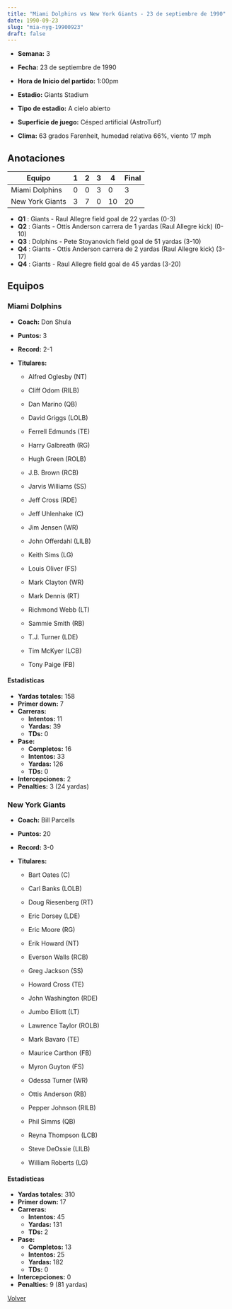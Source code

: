 ```yaml
---
title: "Miami Dolphins vs New York Giants - 23 de septiembre de 1990"
date: 1990-09-23
slug: "mia-nyg-19900923"
draft: false
---
```


* **Semana:** 3
* **Fecha:** 23 de septiembre de 1990

* **Hora de Inicio del partido:** 1:00pm
* **Estadio:** Giants Stadium
* **Tipo de estadio:** A cielo abierto
* **Superficie de juego:** Césped artificial (AstroTurf)
* **Clima:** 63 grados Farenheit, humedad relativa 66%, viento 17 mph





## Anotaciones
| Equipo | 1 | 2 | 3 | 4 | Final |
|--------|---|---|---|---|-------|
| Miami Dolphins  | 0 | 0 | 3 | 0  | 3 |
| New York Giants  | 3 | 7 | 0 | 10  | 20 |
* **Q1** : Giants - Raul Allegre field goal de 22 yardas (0-3)
* **Q2** : Giants - Ottis Anderson carrera de 1 yardas (Raul Allegre kick) (0-10)
* **Q3** : Dolphins - Pete Stoyanovich field goal de 51 yardas (3-10)
* **Q4** : Giants - Ottis Anderson carrera de 2 yardas (Raul Allegre kick) (3-17)
* **Q4** : Giants - Raul Allegre field goal de 45 yardas (3-20)


## Equipos


### Miami Dolphins
* **Coach:** Don Shula
* **Puntos:** 3
* **Record:** 2-1
* **Titulares:** 

  * Alfred Oglesby (NT) 

  * Cliff Odom (RILB) 

  * Dan Marino (QB) 

  * David Griggs (LOLB) 

  * Ferrell Edmunds (TE) 

  * Harry Galbreath (RG) 

  * Hugh Green (ROLB) 

  * J.B. Brown (RCB) 

  * Jarvis Williams (SS) 

  * Jeff Cross (RDE) 

  * Jeff Uhlenhake (C) 

  * Jim Jensen (WR) 

  * John Offerdahl (LILB) 

  * Keith Sims (LG) 

  * Louis Oliver (FS) 

  * Mark Clayton (WR) 

  * Mark Dennis (RT) 

  * Richmond Webb (LT) 

  * Sammie Smith (RB) 

  * T.J. Turner (LDE) 

  * Tim McKyer (LCB) 

  * Tony Paige (FB) 

#### Estadísticas
* **Yardas totales:** 158
* **Primer down:** 7
* **Carreras:**
  * **Intentos:** 11
  * **Yardas:** 39
  * **TDs:** 0
* **Pase:**
  * **Completos:** 16
  * **Intentos:** 33
  * **Yardas:** 126
  * **TDs:** 0
* **Intercepciones:** 2
* **Penalties:** 3 (24 yardas)

### New York Giants
* **Coach:** Bill Parcells
* **Puntos:** 20
* **Record:** 3-0
* **Titulares:** 

  * Bart Oates (C) 

  * Carl Banks (LOLB) 

  * Doug Riesenberg (RT) 

  * Eric Dorsey (LDE) 

  * Eric Moore (RG) 

  * Erik Howard (NT) 

  * Everson Walls (RCB) 

  * Greg Jackson (SS) 

  * Howard Cross (TE) 

  * John Washington (RDE) 

  * Jumbo Elliott (LT) 

  * Lawrence Taylor (ROLB) 

  * Mark Bavaro (TE) 

  * Maurice Carthon (FB) 

  * Myron Guyton (FS) 

  * Odessa Turner (WR) 

  * Ottis Anderson (RB) 

  * Pepper Johnson (RILB) 

  * Phil Simms (QB) 

  * Reyna Thompson (LCB) 

  * Steve DeOssie (LILB) 

  * William Roberts (LG) 

#### Estadísticas
* **Yardas totales:** 310
* **Primer down:** 17
* **Carreras:**
  * **Intentos:** 45
  * **Yardas:** 131
  * **TDs:** 2
* **Pase:**
  * **Completos:** 13
  * **Intentos:** 25
  * **Yardas:** 182
  * **TDs:** 0
* **Intercepciones:** 0
* **Penalties:** 9 (81 yardas)


[Volver](/historia/1990)
